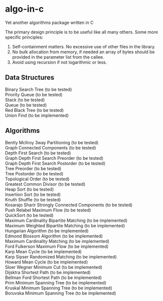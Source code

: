 # algo-in-c
Yet another algorithms package written in C

The primary design principle is to be useful like all many others. Some more specific principles:

1) Self-containment matters. No excessive use of other files in the library.
2) No bulk allocation from memory, if needed an array of bytes should be provided in the parameter list from the callee.
3) Avoid using recursion if not logarithmic or less. 

Data Structures
---
Binary Search Tree (to be tested) <br />
Priority Queue (to be tested) <br />
Stack (to be tested) <br />
Queue (to be tested) <br />
Red Black Tree (to be tested) <br />
Union Find (to be implemented) <br />

Algorithms
---
Bently McIlroy 3way Partitioning (to be tested) <br />
Graph Connected Components (to be tested) <br />
Depth First Search (to be tested) <br />
Graph Depth First Search Preorder (to be tested) <br />
Graph Depth First Search Postorder (to be tested) <br />
Tree Preorder (to be tested) <br />
Tree Postorder (to be tested) <br />
Topological Order (to be tested) <br />
Greatest Common Divisor (to be tested) <br />
Heap Sort (to be tested) <br />
Insertion Sort (to be tested) <br />
Knuth Shuffle (to be tested) <br />
Kosarajo Sharir Strongly Connected Components (to be tested) <br />
Push Relabel Maximum Flow (to be tested) <br />
QuickSort (to be tested) <br />
Maximum Cardinality Bipartite Matching (to be implemented) <br />
Maximum Weighted Bipartite Matching (to be implemented) <br />
Hungarian Algorithm (to be implemented) <br />
Edmond Blossom Algorithm (to be implemented) <br />
Maximum Cardinality Matching (to be implemented) <br />
Ford Fulkerson Maximum Flow (to be implemented) <br />
Karp Mean Cycle (to be implemented) <br />
Karp Sipser Randomized Matching (to be implemented) <br />
Howard Mean Cycle (to be implemented) <br />
Sloer Wegner Minimum Cut (to be implemented) <br />
Dijsktra Shortest Path (to be implemented) <br />
Bellman Ford Shortest Path (to be implemented) <br />
Prim Minimum Spanning Tree (to be implemented) <br />
Kruskal Minimum Spanning Tree (to be implemented) <br />
Boruvska Minimum Spanning Tree (to be implemented) <br />

